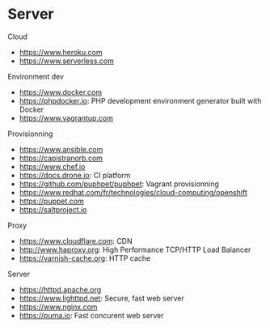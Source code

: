 # Server

Cloud
* https://www.heroku.com
* https://www.serverless.com

Environment dev
* https://www.docker.com
* https://phpdocker.io: PHP development environment generator built with Docker
* https://www.vagrantup.com

Provisionning
* https://www.ansible.com
* https://capistranorb.com
* https://www.chef.io
* https://docs.drone.io: CI platform
* https://github.com/puphpet/puphpet: Vagrant provisionning
* https://www.redhat.com/fr/technologies/cloud-computing/openshift
* https://puppet.com
* https://saltproject.io

Proxy
* https://www.cloudflare.com: CDN
* http://www.haproxy.org: High Performance TCP/HTTP Load Balancer
* https://varnish-cache.org: HTTP cache

Server
* https://httpd.apache.org
* https://www.lighttpd.net: Secure, fast web server
* https://www.nginx.com
* https://puma.io: Fast concurent web server
